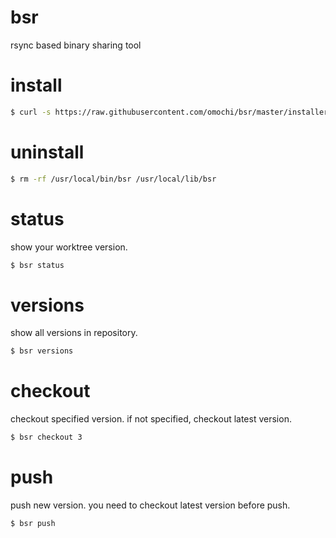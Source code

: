 # bsr
rsync based binary sharing tool

# install

```bash
$ curl -s https://raw.githubusercontent.com/omochi/bsr/master/installer.bash | bash 
```

# uninstall

```bash
$ rm -rf /usr/local/bin/bsr /usr/local/lib/bsr
```

# status

show your worktree version.

```bash
$ bsr status
```

# versions

show all versions in repository.

```bash
$ bsr versions
```

# checkout

checkout specified version.
if not specified, checkout latest version.

```bash
$ bsr checkout 3
```

# push

push new version.
you need to checkout latest version before push.

```bash
$ bsr push
```

